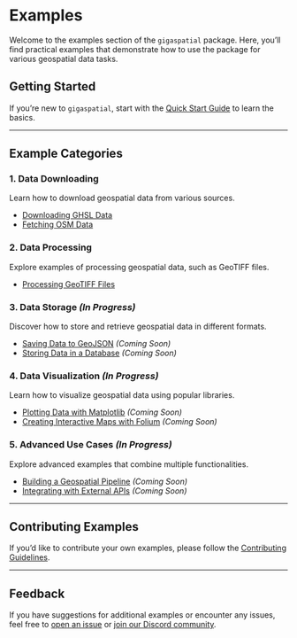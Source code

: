 # Examples

Welcome to the examples section of the `gigaspatial` package. Here, you’ll find practical examples that demonstrate how to use the package for various geospatial data tasks.

## Getting Started

If you’re new to `gigaspatial`, start with the [Quick Start Guide](../getting-started/quickstart.md) to learn the basics.

---

## Example Categories

### 1. **Data Downloading**
Learn how to download geospatial data from various sources.

- [Downloading GHSL Data](downloading/ghsl.md)
- [Fetching OSM Data](downloading/osm.md)

### 2. **Data Processing**
Explore examples of processing geospatial data, such as GeoTIFF files.

- [Processing GeoTIFF Files](processing/tif.md)

### 3. **Data Storage** *(In Progress)*
Discover how to store and retrieve geospatial data in different formats.

- [Saving Data to GeoJSON](storage/geojson.md) *(Coming Soon)*
- [Storing Data in a Database](storage/database.md) *(Coming Soon)*

### 4. **Data Visualization** *(In Progress)*
Learn how to visualize geospatial data using popular libraries.

- [Plotting Data with Matplotlib](visualization/matplotlib.md) *(Coming Soon)*
- [Creating Interactive Maps with Folium](visualization/folium.md) *(Coming Soon)*

### 5. **Advanced Use Cases** *(In Progress)*
Explore advanced examples that combine multiple functionalities.

- [Building a Geospatial Pipeline](advanced/pipeline.md) *(Coming Soon)*
- [Integrating with External APIs](advanced/api_integration.md) *(Coming Soon)*

---

## Contributing Examples

If you’d like to contribute your own examples, please follow the [Contributing Guidelines](../contributing.md).

---

## Feedback

If you have suggestions for additional examples or encounter any issues, feel free to [open an issue](https://github.com/unicef/giga-spatial/issues) or [join our Discord community](https://discord.com/invite/NStBwE7kyv).
